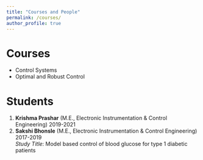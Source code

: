 ```yaml
---
title: "Courses and People"
permalink: /courses/
author_profile: true
---
```


Courses
=============================
* Control Systems
* Optimal and Robust Control

Students
=============================
1. __Krishma Prashar__ (M.E., Electronic Instrumentation & Control Engineering) 2019-2021
1. __Sakshi Bhonsle__ (M.E., Electronic Instrumentation & Control Engineering) 2017-2019 <br/>
_Study Title_: Model based control of blood glucose for type 1 diabetic patients 
